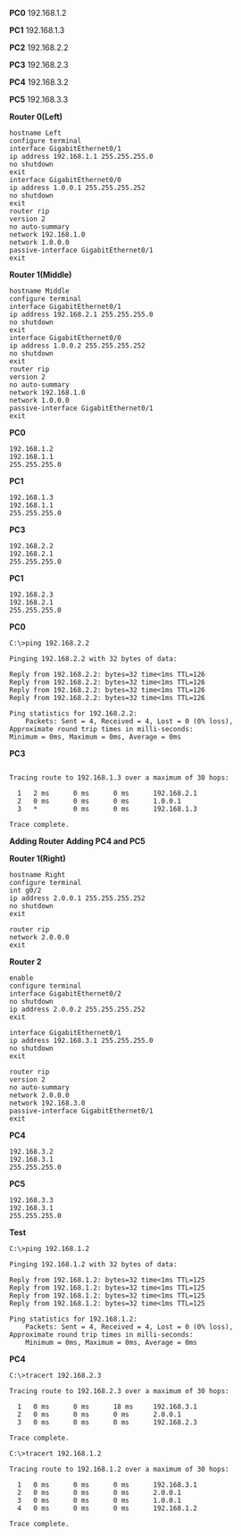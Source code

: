 

**PC0** 192.168.1.2

**PC1** 192.168.1.3

**PC2** 192.168.2.2

**PC3** 192.168.2.3

**PC4** 192.168.3.2

**PC5** 192.168.3.3



**Router 0(Left)**
```enable
hostname Left
configure terminal
interface GigabitEthernet0/1
ip address 192.168.1.1 255.255.255.0
no shutdown
exit
interface GigabitEthernet0/0
ip address 1.0.0.1 255.255.255.252
no shutdown
exit
router rip
version 2
no auto-summary
network 192.168.1.0
network 1.0.0.0
passive-interface GigabitEthernet0/1
exit
```



**Router 1(Middle)** 
```enable
hostname Middle
configure terminal
interface GigabitEthernet0/1
ip address 192.168.2.1 255.255.255.0
no shutdown
exit
interface GigabitEthernet0/0
ip address 1.0.0.2 255.255.255.252
no shutdown
exit
router rip
version 2
no auto-summary
network 192.168.1.0
network 1.0.0.0
passive-interface GigabitEthernet0/1
exit
```

**PC0** 
```
192.168.1.2
192.168.1.1
255.255.255.0
```
**PC1**
```
192.168.1.3
192.168.1.1
255.255.255.0
```
**PC3** 
```
192.168.2.2
192.168.2.1
255.255.255.0
```
**PC1**
```
192.168.2.3
192.168.2.1
255.255.255.0
```


**PC0**
```
C:\>ping 192.168.2.2

Pinging 192.168.2.2 with 32 bytes of data:

Reply from 192.168.2.2: bytes=32 time<1ms TTL=126
Reply from 192.168.2.2: bytes=32 time<1ms TTL=126
Reply from 192.168.2.2: bytes=32 time<1ms TTL=126
Reply from 192.168.2.2: bytes=32 time<1ms TTL=126

Ping statistics for 192.168.2.2:
    Packets: Sent = 4, Received = 4, Lost = 0 (0% loss),
Approximate round trip times in milli-seconds:
Minimum = 0ms, Maximum = 0ms, Average = 0ms
```

**PC3** 
```C:\>tracert 192.168.1.3

Tracing route to 192.168.1.3 over a maximum of 30 hops: 

  1   2 ms      0 ms      0 ms      192.168.2.1
  2   0 ms      0 ms      0 ms      1.0.0.1
  3   *         0 ms      0 ms      192.168.1.3

Trace complete.
```

**Adding Router**
**Adding PC4 and PC5**    

**Router 1(Right)**
```enable
hostname Right
configure terminal
int g0/2
ip address 2.0.0.1 255.255.255.252
no shutdown
exit
```

```
router rip
network 2.0.0.0
exit
```
**Router 2**
```
enable
configure terminal
interface GigabitEthernet0/2
no shutdown
ip address 2.0.0.2 255.255.255.252
exit
```

```
interface GigabitEthernet0/1
ip address 192.168.3.1 255.255.255.0
no shutdown
exit
```
```
router rip
version 2
no auto-summary
network 2.0.0.0
network 192.168.3.0
passive-interface GigabitEthernet0/1
exit
```

**PC4**
```
192.168.3.2
192.168.3.1
255.255.255.0
```

**PC5**
```
192.168.3.3
192.168.3.1
255.255.255.0
```

**Test**
```
C:\>ping 192.168.1.2

Pinging 192.168.1.2 with 32 bytes of data:

Reply from 192.168.1.2: bytes=32 time<1ms TTL=125
Reply from 192.168.1.2: bytes=32 time<1ms TTL=125
Reply from 192.168.1.2: bytes=32 time<1ms TTL=125
Reply from 192.168.1.2: bytes=32 time<1ms TTL=125

Ping statistics for 192.168.1.2:
    Packets: Sent = 4, Received = 4, Lost = 0 (0% loss),
Approximate round trip times in milli-seconds:
    Minimum = 0ms, Maximum = 0ms, Average = 0ms
```

**PC4**
```
C:\>tracert 192.168.2.3

Tracing route to 192.168.2.3 over a maximum of 30 hops: 

  1   0 ms      0 ms      18 ms     192.168.3.1
  2   0 ms      0 ms      0 ms      2.0.0.1
  3   0 ms      0 ms      0 ms      192.168.2.3

Trace complete.

C:\>tracert 192.168.1.2

Tracing route to 192.168.1.2 over a maximum of 30 hops: 

  1   0 ms      0 ms      0 ms      192.168.3.1
  2   0 ms      0 ms      0 ms      2.0.0.1
  3   0 ms      0 ms      0 ms      1.0.0.1
  4   0 ms      0 ms      0 ms      192.168.1.2

Trace complete.
```
